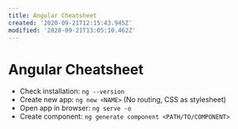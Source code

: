 ```yaml
---
title: Angular Cheatsheet
created: '2020-09-21T12:15:43.945Z'
modified: '2020-09-21T13:05:10.462Z'
---
```


# Angular Cheatsheet
- Check installation: `ng --version`
- Create new app: `ng new <NAME>` (No routing, CSS as stylesheet)
- Open app in browser: `ng serve -o`
- Create component: `ng generate component <PATH/TO/COMPONENT>`
